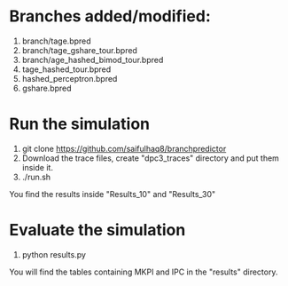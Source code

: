 # Branches added/modified:

1. branch/tage.bpred
2. branch/tage_gshare_tour.bpred
3. branch/age_hashed_bimod_tour.bpred
4. tage_hashed_tour.bpred
5. hashed_perceptron.bpred
6. gshare.bpred


# Run the simulation

1. git clone https://github.com/saifulhaq8/branchpredictor
2. Download the trace files, create "dpc3_traces" directory and put them inside it.
3. ./run.sh

You find the results inside "Results_10" and "Results_30"

# Evaluate the simulation

1. python results.py

You will find the tables containing MKPI and IPC in the "results" directory.
